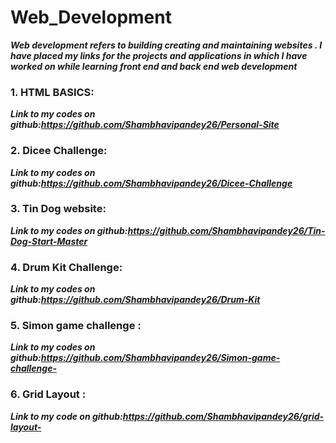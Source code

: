 # Web_Development
***Web development refers to building creating and maintaining websites . I have placed my links for the projects and applications  in which I have worked on while learning front end and back end web development***
### 1. HTML BASICS:
***Link to my codes on github:https://github.com/Shambhavipandey26/Personal-Site***


### 2. Dicee Challenge:
***Link to my codes on github:https://github.com/Shambhavipandey26/Dicee-Challenge***

### 3. Tin Dog website:
***Link to my codes on github:https://github.com/Shambhavipandey26/Tin-Dog-Start-Master***
### 4. Drum Kit Challenge:
***Link to my codes on github:https://github.com/Shambhavipandey26/Drum-Kit***
### 5. Simon game challenge :
***Link to my codes on github:https://github.com/Shambhavipandey26/Simon-game-challenge-***
### 6. Grid Layout :
***Link to my code on github:https://github.com/Shambhavipandey26/grid-layout-***


